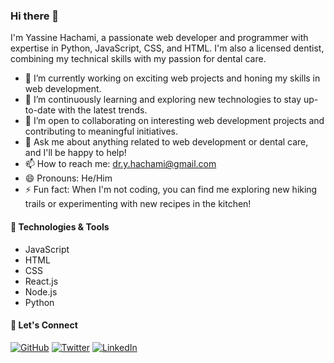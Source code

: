 ### Hi there 👋

I'm Yassine Hachami, a passionate web developer and programmer with expertise in Python, JavaScript, CSS, and HTML. I'm also a licensed dentist, combining my technical skills with my passion for dental care.

- 🔭 I’m currently working on exciting web projects and honing my skills in web development.
- 🌱 I’m continuously learning and exploring new technologies to stay up-to-date with the latest trends.
- 👯 I’m open to collaborating on interesting web development projects and contributing to meaningful initiatives.
- 💬 Ask me about anything related to web development or dental care, and I'll be happy to help!
- 📫 How to reach me: dr.y.hachami@gmail.com
- 😄 Pronouns: He/Him
- ⚡ Fun fact: When I'm not coding, you can find me exploring new hiking trails or experimenting with new recipes in the kitchen!

#### 🔧 Technologies & Tools

- JavaScript
- HTML
- CSS 
- React.js
- Node.js
- Python 

#### 📢 Let's Connect

[![GitHub](https://img.shields.io/badge/GitHub-Dr--Hachami-blue?style=flat&logo=github)](https://github.com/Dr-Hachami)
[![Twitter](https://img.shields.io/twitter/follow/hachamiyacine?style=social)](https://twitter.com/hachamiyacine)
[![LinkedIn](https://img.shields.io/badge/LinkedIn-Yassine%20Hachami-blue?style=flat&logo=linkedin)](https://www.linkedin.com/in/yassine-hachami/)

<!-- Add any additional sections or customizations as per your preference -->
